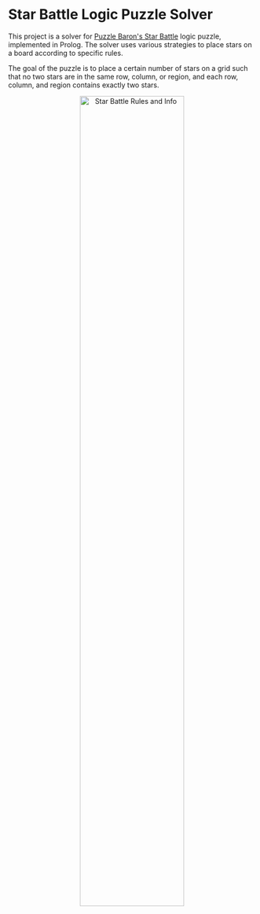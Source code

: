 # Star Battle Logic Puzzle Solver
This project is a solver for [Puzzle Baron's Star Battle](https://starbattle.puzzlebaron.com) logic puzzle, implemented in Prolog. The solver uses various strategies to place stars on a board according to specific rules.

The goal of the puzzle is to place a certain number of stars on a grid such that no two stars are in the same row, column, or region, and each row, column, and region contains exactly two stars.

<p align="center">
  <img src="https://www.gmpuzzles.com/images/blog/GM-StarBattle-Ex.png" alt="Star Battle Rules and Info" width="65%">
</p>
